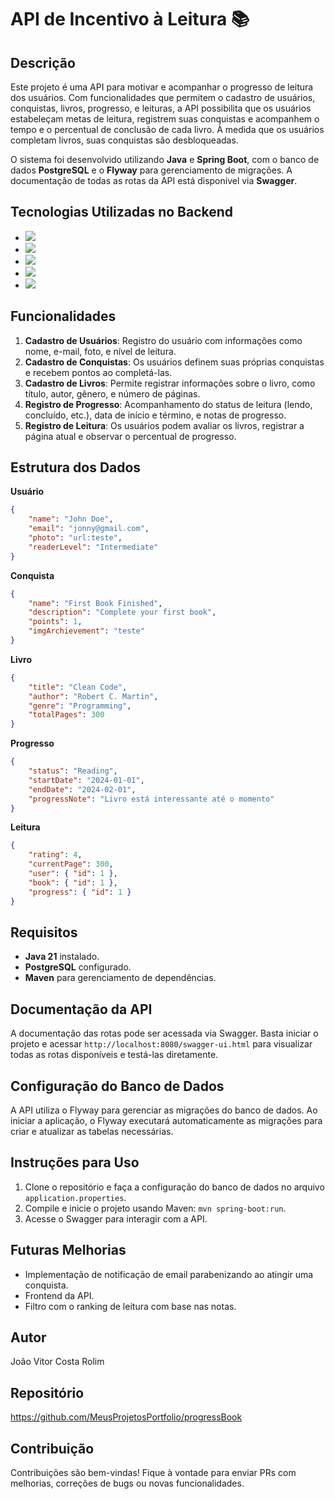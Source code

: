 # API de Incentivo à Leitura 📚

## Descrição
Este projeto é uma API para motivar e acompanhar o progresso de leitura dos usuários. Com funcionalidades que permitem o cadastro de usuários, conquistas, livros, progresso, e leituras, a API possibilita que os usuários estabeleçam metas de leitura, registrem suas conquistas e acompanhem o tempo e o percentual de conclusão de cada livro. À medida que os usuários completam livros, suas conquistas são desbloqueadas.

O sistema foi desenvolvido utilizando **Java** e **Spring Boot**, com o banco de dados **PostgreSQL** e o **Flyway** para gerenciamento de migrações. A documentação de todas as rotas da API está disponível via **Swagger**.

## Tecnologias Utilizadas no Backend
- <img src="https://img.shields.io/badge/Java-ED8B00?style=for-the-badge&logo=java&logoColor=white" />
- <img src="https://img.shields.io/badge/Spring_Boot-6DB33F?style=for-the-badge&logo=spring-boot&logoColor=white" />
- <img src="https://img.shields.io/badge/PostgreSQL-316192?style=for-the-badge&logo=postgresql&logoColor=white" />
- <img src="https://img.shields.io/badge/Flyway-CC0200?style=for-the-badge&logo=flyway&logoColor=white" />
- <img src="https://img.shields.io/badge/Swagger-85EA2D?style=for-the-badge&logo=swagger&logoColor=black" />

## Funcionalidades
1. **Cadastro de Usuários**: Registro do usuário com informações como nome, e-mail, foto, e nível de leitura.
2. **Cadastro de Conquistas**: Os usuários definem suas próprias conquistas e recebem pontos ao completá-las.
3. **Cadastro de Livros**: Permite registrar informações sobre o livro, como título, autor, gênero, e número de páginas.
4. **Registro de Progresso**: Acompanhamento do status de leitura (lendo, concluído, etc.), data de início e término, e notas de progresso.
5. **Registro de Leitura**: Os usuários podem avaliar os livros, registrar a página atual e observar o percentual de progresso.

## Estrutura dos Dados

**Usuário**
```json
{
    "name": "John Doe",
    "email": "jonny@gmail.com",
    "photo": "url:teste",
    "readerLevel": "Intermediate"
}
```

**Conquista**
```json
{
    "name": "First Book Finished",
    "description": "Complete your first book",
    "points": 1,
    "imgArchievement": "teste"
}
```

**Livro**
```json
{
    "title": "Clean Code",
    "author": "Robert C. Martin",
    "genre": "Programming",
    "totalPages": 300
}
```

**Progresso**
```json
{
    "status": "Reading",
    "startDate": "2024-01-01",
    "endDate": "2024-02-01",
    "progressNote": "Livro está interessante até o momento"
}
```

**Leitura**
```json
{
    "rating": 4,
    "currentPage": 300,
    "user": { "id": 1 },
    "book": { "id": 1 },
    "progress": { "id": 1 }
}
```

## Requisitos
- **Java 21** instalado.
- **PostgreSQL** configurado.
- **Maven** para gerenciamento de dependências.

## Documentação da API
A documentação das rotas pode ser acessada via Swagger. Basta iniciar o projeto e acessar `http://localhost:8080/swagger-ui.html` para visualizar todas as rotas disponíveis e testá-las diretamente.

## Configuração do Banco de Dados
A API utiliza o Flyway para gerenciar as migrações do banco de dados. Ao iniciar a aplicação, o Flyway executará automaticamente as migrações para criar e atualizar as tabelas necessárias.

## Instruções para Uso
1. Clone o repositório e faça a configuração do banco de dados no arquivo `application.properties`.
2. Compile e inicie o projeto usando Maven: `mvn spring-boot:run`.
3. Acesse o Swagger para interagir com a API.

## Futuras Melhorias
- Implementação de notificação de email parabenizando ao atingir uma conquista.
- Frontend da API.
- Filtro com o ranking de leitura com base nas notas. 

## Autor
João Vitor Costa Rolim

## Repositório
https://github.com/MeusProjetosPortfolio/progressBook

## Contribuição
Contribuições são bem-vindas! Fique à vontade para enviar PRs com melhorias, correções de bugs ou novas funcionalidades.

